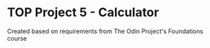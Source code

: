 # TOP Project 5 - Calculator

Created based on requirements from The Odin Project's Foundations course